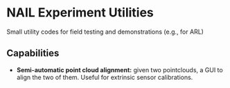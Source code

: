 # NAIL Experiment Utilities

Small utility codes for field testing and demonstrations (e.g., for ARL)

## Capabilities

- **Semi-automatic point cloud alignment:** given two pointclouds, a GUI to align the two of them. Useful for extrinsic sensor calibrations.
